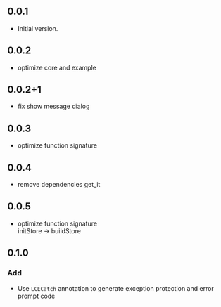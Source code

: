 ## 0.0.1

- Initial version.

## 0.0.2

- optimize core and example

## 0.0.2+1

- fix show message dialog

## 0.0.3

- optimize function signature

## 0.0.4

- remove dependencies get_it

## 0.0.5

- optimize function signature  
    initStore -> buildStore

## 0.1.0
### Add
- Use `LCECatch` annotation to generate exception protection and error prompt code